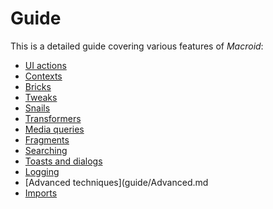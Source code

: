 # Guide

This is a detailed guide covering various features of *Macroid*:

* [UI actions](guide/UiActions.md)
* [Contexts](guide/Contexts.md)
* [Bricks](guide/Bricks.md)
* [Tweaks](guide/Tweaks.md)
* [Snails](guide/Snails.md)
* [Transformers](guide/Transformers.md)
* [Media queries](guide/MediaQueries.md)
* [Fragments](guide/Fragments.md)
* [Searching](guide/Searching.md)
* [Toasts and dialogs](guide/ToastsDialogs.md)
* [Logging](guide/Logging.md)
* [Advanced techniques](guide/Advanced.md
* [Imports](guide/Imports.md)